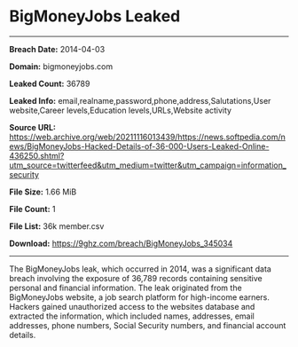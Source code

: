 # BigMoneyJobs Leaked

------------
**Breach Date:** 2014-04-03

**Domain:** bigmoneyjobs.com

**Leaked Count:** 36789

**Leaked Info:** email,realname,password,phone,address,Salutations,User website,Career levels,Education levels,URLs,Website activity

**Source URL:** https://web.archive.org/web/20211116013439/https://news.softpedia.com/news/BigMoneyJobs-Hacked-Details-of-36-000-Users-Leaked-Online-436250.shtml?utm_source=twitterfeed&utm_medium=twitter&utm_campaign=information_security

**File Size:** 1.66 MiB

**File Count:** 1

**File List:** 36k member.csv

**Download:** https://9ghz.com/breach/BigMoneyJobs_345034

------------
The BigMoneyJobs leak, which occurred in 2014, was a significant data breach involving the exposure of 36,789 records containing sensitive personal and financial information. The leak originated from the BigMoneyJobs website, a job search platform for high-income earners. Hackers gained unauthorized access to the websites database and extracted the information, which included names, addresses, email addresses, phone numbers, Social Security numbers, and financial account details.
